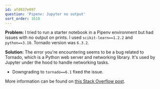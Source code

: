 ```yaml
---
id: afd037e097
question: 'Pipenv: Jupyter no output'
sort_order: 1610
---
```


**Problem:** I tried to run a starter notebook in a Pipenv environment but had issues with no output on prints. I used `scikit-learn==1.2.2` and `python==3.10`. Tornado version was `6.3.2`.

**Solution:** The error you're encountering seems to be a bug related to Tornado, which is a Python web server and networking library. It's used by Jupyter under the hood to handle networking tasks.

- Downgrading to `tornado==6.1` fixed the issue.

More information can be found on [this Stack Overflow post](https://stackoverflow.com/questions/54971836/no-output-jupyter-notebook).